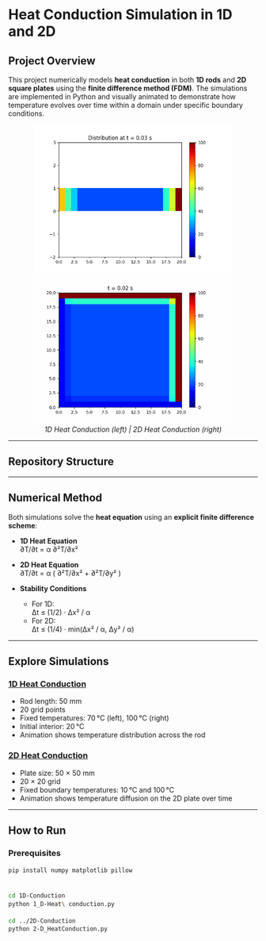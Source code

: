 #  Heat Conduction Simulation in 1D and 2D

##  Project Overview

This project numerically models **heat conduction** in both **1D rods** and **2D square plates** using the **finite difference method (FDM)**. The simulations are implemented in Python and visually animated to demonstrate how temperature evolves over time within a domain under specific boundary conditions.

<p align="center">
  <img src="1D-Conduction/temperature_distribution.gif" width="400"/>
  <img src="2D-Conduction/heat_distribution.gif" width="400"/>
  <br/>
  <em>1D Heat Conduction (left) | 2D Heat Conduction (right)</em>
</p>

---

##  Repository Structure


---

##  Numerical Method

Both simulations solve the **heat equation** using an **explicit finite difference scheme**:

- **1D Heat Equation**  
  ∂T/∂t = α ∂²T/∂x²

- **2D Heat Equation**  
  ∂T/∂t = α ( ∂²T/∂x² + ∂²T/∂y² )

- **Stability Conditions**  
  - For 1D:  
    Δt ≤ (1/2) · Δx² / α
  - For 2D:  
    Δt ≤ (1/4) · min(Δx² / α, Δy² / α)


---

##  Explore Simulations

###  [1D Heat Conduction](./1D-Conduction/)
- Rod length: 50 mm  
- 20 grid points  
- Fixed temperatures: 70 °C (left), 100 °C (right)  
- Initial interior: 20 °C  
- Animation shows temperature distribution across the rod

###  [2D Heat Conduction](./2D-Conduction/)
- Plate size: 50 × 50 mm  
- 20 × 20 grid  
- Fixed boundary temperatures: 10 °C and 100 °C  
- Animation shows temperature diffusion on the 2D plate over time

---

##  How to Run

### Prerequisites
```bash
pip install numpy matplotlib pillow


cd 1D-Conduction
python 1_D-Heat\ conduction.py

cd ../2D-Conduction
python 2-D_HeatConduction.py
